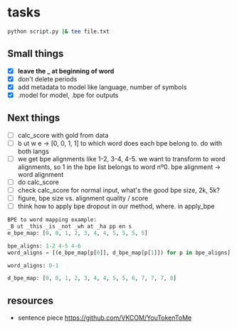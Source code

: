 # tasks

```bash
python script.py |& tee file.txt
```

## Small things

* [X] **leave the _ at beginning of word**
* [X] don't delete periods
* [X] add metadata to model like language, number of symbols
* [X] .model for model, .bpe for outputs

## Next things

* [ ] calc_score with gold from data
* [ ] b ut w e -> [0, 0, 1, 1] to which word does each bpe belong to. do with both langs
* [ ] we get bpe alignments like 1-2, 3-4, 4-5. we want to transform to word alignments, so 1 in the bpe list belongs to word nº0. bpe alignment -> word alignment
* [ ] do calc_score
* [ ] check calc_score for normal input, what's the good bpe size, 2k, 5k?
* [ ] figure, bpe size vs. alignment quality / score
* [ ] think how to apply bpe dropout in our method, where. in apply_bpe

```python
BPE to word mapping example:
_B ut _this _is _not _wh at _ha pp en s
e_bpe_map: [0, 0, 1, 2, 3, 4, 4, 5, 5, 5, 5]

bpe_aligns: 1-2 4-5 4-6
word_aligns = [(e_bpe_map[p[0]], d_bpe_map[p[1]]) for p in bpe_aligns]

word_aligns: 0-1

d_bpe_map: [0, 0, 1, 2, 3, 4, 4, 5, 5, 6, 7, 7, 7, 8]
```

## resources

* sentence piece <https://github.com/VKCOM/YouTokenToMe>

